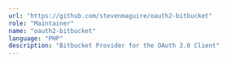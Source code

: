 ```yaml
---
url: "https://github.com/stevenmaguire/oauth2-bitbucket"
role: "Maintainer"
name: "oauth2-bitbucket"
language: "PHP"
description: "Bitbucket Provider for the OAuth 2.0 Client"
---
```

